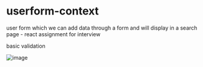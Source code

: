 # userform-context
user form which we can add data through a form and will display in a search page - react assignment for interview


basic validation 


![image](https://user-images.githubusercontent.com/55309949/203771816-771ffb6b-e3ec-41cc-bb12-3915610a0850.png)
